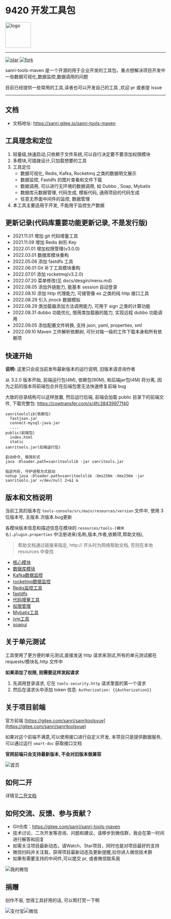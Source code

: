 # 9420 开发工具包 

<img src="http://pic.yupoo.com/sanri1993/95547376/55af459b.png" width="80px" alt="logo">

---

[![star](https://gitee.com/sanri/sanri-tools-maven/badge/star.svg?theme=dark)](https://gitee.com/sanri/sanri-tools-maven/stargazers) [![fork](https://gitee.com/sanri/sanri-tools-maven/badge/fork.svg?theme=dark)](https://gitee.com/sanri/sanri-tools-maven/members)

sanri-tools-maven 是一个开源的用于企业开发的工具包，重点想解决项目开发中一些数据可视化,数据监控,数据调用的问题

目前已经提供一些常用的工具,读者也可以开发自己的工具 ,欢迎 pr 或者提 issue 

---

## 文档

* 文档地址: https://sanri.gitee.io/sanri-tools-maven

## 工具理念和定位

1. 轻量级,快速启动,只依赖于文件系统,可以自行决定要不要添加权限模块 
2. 多模块,可插拨设计,只加载想要的工具
3. 工具定位
   * 数据可视化, Redis, Kafka, Rocketmq 之类的数据明文展示
   * 数据监控, Fastdfs 的图片查看和文件下载
   * 数据调用, 可以进行无环境的数据调用, 如 Dubbo , Soap, Mybatis 
   * 数据库元数据管理, 代码生成, 模板代码, 通用项目的代码生成
   * 任意无界面中间件的监控, 数据管理
4. 本工具主要适用于开发, 不能用于监控生产数据

## 更新记录(代码库重要功能更新记录, 不是发行版)

* 2021.11.01 增加 git 代码增量工具
* 2021.11.09 增加 Redis 树形 Key
* 2022.01.01 增加权限管理(v3.0.0)
* 2022.03.01 数据库模块重构
* 2022.05.06 添加 fastdfs 工具
* 2022.06.01 Git 补丁工具模块重构
* 2022.07.01 添加 rocketmq(v3.2.0)
* 2022.07.20 菜单修改(见 docs/desgin/menu.md)
* 2022.08.05 添加外链能力, 能基本 session 自动登录
* 2022.08.10 添加 http 代理能力, 可接管像 es 之类的纯 http 接口工具
* 2022.08.29 引入 jmock 数据模拟
* 2022.08.29 类加载器添加方法调用能力, 可用于 sign 之类的计算功能 
* 2022.08.31 dubbo 功能优化, 借用类加载器的能力, 实现远程 dubbo 功能调用
* 2022.09.05 添加配置文件转换, 支持 json, yaml, properties, xml
* 2022.09.10 Maven 工件解析依赖树, 可针对每一级的工件下载本身和所有依赖项

## 快速开始
**说明:** 这里只会说当前发布最新版本的运行说明, 旧版本请咨询作者

从 3.2.0 版本开始, 前端运行包(4M), 依赖包(90M), 和后端jar包(4M) 将分离, 因为之前的版本将前端包合并在后端包里无法快速修复前端 bug 

大致的目录结构可以这样放置, 然后运行后端, 前端会加载 public 目录下的前端文件, 下载完整包: <https://cowtransfer.com/s/4fc38439977f40>

```
sanritoolslib(依赖包)
  fastjson.jar
  connect-mysql-java.jar 
  ....
public(前端包)
  index.html
  static
sanritools.jar(后端运行包)

启动命令, 极简形式
java -Dloader.path=sanritoolslib -jar sanritools.jar

指定内存, 守护进程方式启动
nohup java -Dloader.path=sanritoolslib -Xms256m -Xmx256m -jar sanritools.jar >/dev/null 2>&1 & 
```


## 版本和文档说明
当前工具的版本在 `tools-console/src/main/resources/version` 文件中, 使用 3 位版本号, 主版本.次版本.bug更新

各模块版本信息和描述信息在模块的 `resources/tools-[模块名].plugin.properties` 中注册进来(名称,版本,作者,依赖项,帮助文档), 
> 帮助文档通过链接来指定, http:// 开头时为网络帮助文档, 否则在本地 resources 中查找 

* [核心模块](tools-core/src/main/resources/tools-core-introduce.md)
* [数据库模块](tools-database/src/main/resources/tools-database-introduce.md)
* [Kafka数据监控](tools-kafka/src/main/resources/tools-kafka-introduce.md)
* [rocketmq数据监控](tools-rocketmq/src/main/resources/tools-rocketmq-introduce.md)
* [Redis监控工具](tools-redis/src/main/resources/tools-redis-introduce.md)
* [fastdfs](tools-fastdfs/src/main/resources/tools-fastdfs-introduce.md)
* [代码增量工具](tools-version-control/src/main/resources/tools-version-control-introduce.md)
* [权限管理](tools-security/src/main/resources/tools-security-introduce.md)
* [Mybatis工具](tools-mybatis/src/main/resources/tools-mybatis-introduce.md)
* [jvm工具](tools-jvm/src/main/resources/tools-jvm-introduce.md)
* [soapui](tools-soap/src/main/resources/tools-soap-introduce.md)

## 关于单元测试
工具使用了更方便的单元测试,直接发送 http 请求来测试,所有的单元测试都在 requests/模块名.http 文件中

**如果添加了权限, 则需要这样发起请求**

1. 先调用登录请求, 它在 `tools-security.http` 请求里面的第一个请求
2. 然后在请求头中添加 token 信息: `Authorization: {{Authorization}}`

## 关于项目前端
官方前端 [https://gitee.com/sanri/sanritoolsvue](https://gitee.com/sanri/sanritoolsvue)

如果对这个前端不满意,可以使用接口进行自定义开发, 本项目只是提供数据服务, 可以通过运行 `smart-doc` 获取接口文档 

**官网前端只会支持最新版本, 不会对旧版本做兼容**

![首页](http://pic.yupoo.com/sanri1993/3ae171e2/25570811.png)

## 如何二开
详情见[二开文档](docs/custom.md)

## 如何交流、反馈、参与贡献？

* Git仓库：https://gitee.com/sanri/sanri-tools-maven
* 技术讨论、二次开发等咨询、问题和建议，请移步到微信群，我会在第一时间进行解答和回复
* 如需关注项目最新动态，请Watch、Star项目，同时也是对项目最好的支持
* 微信扫码并关注我，获得项目最新动态及更新提醒,拉你进入微信技术群
* 如果有需要支持的中间件,可以提交 pr, 或者微信联系我

![我的微信](http://pic.yupoo.com/sanri1993/136eb7a3/c31cdd37.jpg)

## 捐赠
创作不易, 觉得工具好用的话, 可以帮打赏一下啊

![支付宝](http://pic.yupoo.com/sanri1993/0ee103ad/medium.jpg)![微信](http://pic.yupoo.com/sanri1993/b1c913bf/medium.jpg)
